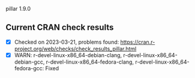pillar 1.9.0

## Current CRAN check results

- [x] Checked on 2023-03-21, problems found: https://cran.r-project.org/web/checks/check_results_pillar.html
- [x] WARN: r-devel-linux-x86_64-debian-clang, r-devel-linux-x86_64-debian-gcc, r-devel-linux-x86_64-fedora-clang, r-devel-linux-x86_64-fedora-gcc: Fixed
